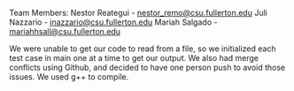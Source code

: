 Team Members:
 Nestor Reategui - nestor_remo@csu.fullerton.edu
 Juli Nazzario - jnazzario@csu.fullerton.edu
 Mariah Salgado - mariahhsall@csu.fullerton.edu

 We were unable to get our code to read from a file, so we initialized each test case in main one at a time to get our output. We also had merge conflicts using Github, and decided to have one person push to avoid those issues.
 We used g++ to compile.
